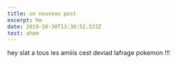 ```yaml
---
title: un nouveau post
excerpt: hm
date: 2019-10-30T13:30:52.523Z
test: ahem
---
```

hey slat a tous les amiiis cest deviad lafrage pokemon !!!

